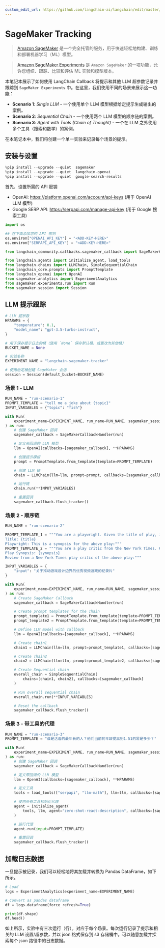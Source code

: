 ```yaml
---
custom_edit_url: https://github.com/langchain-ai/langchain/edit/master/docs/docs/integrations/callbacks/sagemaker_tracking.ipynb
---
```


# SageMaker Tracking

>[Amazon SageMaker](https://aws.amazon.com/sagemaker/) 是一个完全托管的服务，用于快速轻松地构建、训练和部署机器学习（ML）模型。

>[Amazon SageMaker Experiments](https://docs.aws.amazon.com/sagemaker/latest/dg/experiments.html) 是 `Amazon SageMaker` 的一项功能，允许您组织、跟踪、比较和评估 ML 实验和模型版本。

本笔记本展示了如何使用 LangChain Callback 将提示和其他 LLM 超参数记录并跟踪到 `SageMaker Experiments` 中。在这里，我们使用不同的场景来展示这一功能：

* **Scenario 1**: *Single LLM* - 一个使用单个 LLM 模型根据给定提示生成输出的案例。
* **Scenario 2**: *Sequential Chain* - 一个使用两个 LLM 模型的顺序链的案例。
* **Scenario 3**: *Agent with Tools (Chain of Thought)* - 一个在 LLM 之外使用多个工具（搜索和数学）的案例。

在本笔记本中，我们将创建一个单一实验来记录每个场景的提示。

## 安装与设置


```python
%pip install --upgrade --quiet  sagemaker
%pip install --upgrade --quiet  langchain-openai
%pip install --upgrade --quiet  google-search-results
```

首先，设置所需的 API 密钥

* OpenAI: https://platform.openai.com/account/api-keys (用于 OpenAI LLM 模型)
* Google SERP API: https://serpapi.com/manage-api-key (用于 Google 搜索工具)


```python
import os

## 在下面添加您的 API 密钥
os.environ["OPENAI_API_KEY"] = "<ADD-KEY-HERE>"
os.environ["SERPAPI_API_KEY"] = "<ADD-KEY-HERE>"
```


```python
from langchain_community.callbacks.sagemaker_callback import SageMakerCallbackHandler
```


```python
from langchain.agents import initialize_agent, load_tools
from langchain.chains import LLMChain, SimpleSequentialChain
from langchain_core.prompts import PromptTemplate
from langchain_openai import OpenAI
from sagemaker.analytics import ExperimentAnalytics
from sagemaker.experiments.run import Run
from sagemaker.session import Session
```

## LLM 提示跟踪


```python
# LLM 超参数
HPARAMS = {
    "temperature": 0.1,
    "model_name": "gpt-3.5-turbo-instruct",
}

# 用于保存提示日志的桶（使用 `None` 保存默认桶，或更改为其他桶）
BUCKET_NAME = None

# 实验名称
EXPERIMENT_NAME = "langchain-sagemaker-tracker"

# 使用给定桶创建 SageMaker 会话
session = Session(default_bucket=BUCKET_NAME)
```

### 场景 1 - LLM


```python
RUN_NAME = "run-scenario-1"
PROMPT_TEMPLATE = "tell me a joke about {topic}"
INPUT_VARIABLES = {"topic": "fish"}
```


```python
with Run(
    experiment_name=EXPERIMENT_NAME, run_name=RUN_NAME, sagemaker_session=session
) as run:
    # 创建 SageMaker 回调
    sagemaker_callback = SageMakerCallbackHandler(run)

    # 定义带回调的 LLM 模型
    llm = OpenAI(callbacks=[sagemaker_callback], **HPARAMS)

    # 创建提示模板
    prompt = PromptTemplate.from_template(template=PROMPT_TEMPLATE)

    # 创建 LLM 链
    chain = LLMChain(llm=llm, prompt=prompt, callbacks=[sagemaker_callback])

    # 运行链
    chain.run(**INPUT_VARIABLES)

    # 重置回调
    sagemaker_callback.flush_tracker()
```

### 场景 2 - 顺序链

```python
RUN_NAME = "run-scenario-2"

PROMPT_TEMPLATE_1 = """You are a playwright. Given the title of play, it is your job to write a synopsis for that title.
Title: {title}
Playwright: This is a synopsis for the above play:"""
PROMPT_TEMPLATE_2 = """You are a play critic from the New York Times. Given the synopsis of play, it is your job to write a review for that play.
Play Synopsis: {synopsis}
Review from a New York Times play critic of the above play:"""

INPUT_VARIABLES = {
    "input": "关于推动游戏设计边界的优秀视频游戏的纪录片"
}
```

```python
with Run(
    experiment_name=EXPERIMENT_NAME, run_name=RUN_NAME, sagemaker_session=session
) as run:
    # Create SageMaker Callback
    sagemaker_callback = SageMakerCallbackHandler(run)

    # Create prompt templates for the chain
    prompt_template1 = PromptTemplate.from_template(template=PROMPT_TEMPLATE_1)
    prompt_template2 = PromptTemplate.from_template(template=PROMPT_TEMPLATE_2)

    # Define LLM model with callback
    llm = OpenAI(callbacks=[sagemaker_callback], **HPARAMS)

    # Create chain1
    chain1 = LLMChain(llm=llm, prompt=prompt_template1, callbacks=[sagemaker_callback])

    # Create chain2
    chain2 = LLMChain(llm=llm, prompt=prompt_template2, callbacks=[sagemaker_callback])

    # Create Sequential chain
    overall_chain = SimpleSequentialChain(
        chains=[chain1, chain2], callbacks=[sagemaker_callback]
    )

    # Run overall sequential chain
    overall_chain.run(**INPUT_VARIABLES)

    # Reset the callback
    sagemaker_callback.flush_tracker()
```

### 场景 3 - 带工具的代理

```python
RUN_NAME = "run-scenario-3"
PROMPT_TEMPLATE = "谁是活着的最年长的人？他们当前的年龄提高到1.51的幂是多少？"
```

```python
with Run(
    experiment_name=EXPERIMENT_NAME, run_name=RUN_NAME, sagemaker_session=session
) as run:
    # 创建 SageMaker 回调
    sagemaker_callback = SageMakerCallbackHandler(run)

    # 定义带回调的 LLM 模型
    llm = OpenAI(callbacks=[sagemaker_callback], **HPARAMS)

    # 定义工具
    tools = load_tools(["serpapi", "llm-math"], llm=llm, callbacks=[sagemaker_callback])

    # 使用所有工具初始化代理
    agent = initialize_agent(
        tools, llm, agent="zero-shot-react-description", callbacks=[sagemaker_callback]
    )

    # 运行代理
    agent.run(input=PROMPT_TEMPLATE)

    # 重置回调
    sagemaker_callback.flush_tracker()
```

## 加载日志数据

一旦提示被记录，我们可以轻松地将其加载并转换为 Pandas DataFrame，如下所示。

```python
# Load
logs = ExperimentAnalytics(experiment_name=EXPERIMENT_NAME)

# Convert as pandas dataframe
df = logs.dataframe(force_refresh=True)

print(df.shape)
df.head()
```

如上所示，实验中有三次运行（行），对应于每个场景。每次运行记录了提示和相关的 LLM 设置/超参数，并以 json 格式保存到 s3 存储桶中。可以随意加载并探索每个 json 路径中的日志数据。